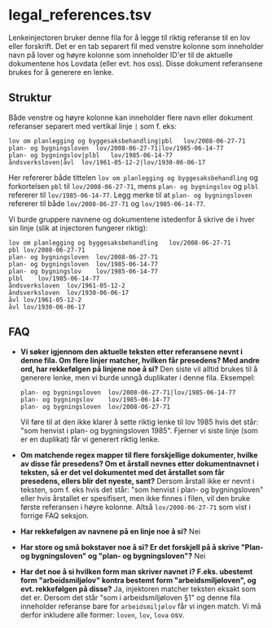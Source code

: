 # legal_references.tsv
Lenkeinjectoren bruker denne fila for å legge til riktig referanse til en lov eller forskrift. Det er en tab separert fil med venstre kolonne som inneholder navn på lover og høyre kolonne som inneholder ID'er til de aktuelle dokumentene hos Lovdata (eller evt. hos oss). Disse dokument referansene brukes for å generere en lenke. 

## Struktur
Både venstre og høyre kolonne kan inneholder flere navn eller dokument referanser separert med vertikal linje `|` som f. eks:

```
lov om planlegging og byggesaksbehandling|pbl	lov/2008-06-27-71
plan- og bygningsloven	lov/2008-06-27-71|lov/1985-06-14-77
plan- og bygningslov|plbl	lov/1985-06-14-77
åndsverksloven|åvl	lov/1961-05-12-2|lov/1930-06-06-17
```

Her refererer både tittelen `lov om planlegging og byggesaksbehandling` og forkortelsen `pbl` til `lov/2008-06-27-71`, mens `plan- og bygningslov` og `plbl` refererer til `lov/1985-06-14-77`. Legg merke til at `plan- og bygningsloven`  refererer til både `lov/2008-06-27-71` og `lov/1985-06-14-77`.  

Vi burde gruppere navnene og dokumentene istedenfor å skrive de i hver sin linje (slik at injectoren fungerer riktig):

```
lov om planlegging og byggesaksbehandling	lov/2008-06-27-71
pbl	lov/2008-06-27-71
plan- og bygningsloven	lov/2008-06-27-71
plan- og bygningsloven	lov/1985-06-14-77
plan- og bygningslov	lov/1985-06-14-77
plbl	lov/1985-06-14-77
åndsverksloven	lov/1961-05-12-2
åndsverksloven	lov/1930-06-06-17
åvl	lov/1961-05-12-2
åvl	lov/1930-06-06-17
``` 

## FAQ	
- **Vi søker igjennom den aktuelle teksten etter referansene nevnt i denne fila. Om flere linjer matcher, hvilken får presedens? Med andre ord, har rekkefølgen på linjene noe å si?**
	Den siste vil alltid brukes til å generere lenke, men vi burde unngå duplikater i denne fila. Eksempel:

	```
	plan- og bygningsloven	lov/2008-06-27-71|lov/1985-06-14-77
	plan- og bygningslov	lov/1985-06-14-77
	plan- og bygningsloven	lov/2008-06-27-71
	```

	Vil føre til at den ikke klarer å sette riktig lenke til lov 1985 hvis det står: "som henvist i plan- og bygningsloven 1985". Fjerner vi siste linje (som er en duplikat) får vi generert riktig lenke.  

- **Om matchende regex mapper til flere forskjellige dokumenter, hvilke av disse får presedens? Om et årstall nevnes etter dokumentnavnet i teksten, så er det vel dokumentet med det årstallet som får presedens, ellers blir det nyeste, sant?**
Dersom årstall ikke er nevnt i teksten, som f. eks hvis det står: "som henvist i plan- og bygningsloven" eller hvis årstallet er spesifisert, men ikke finnes i filen, vil den bruke første referansen i høyre kolonne.  Altså `lov/2008-06-27-71` som vist i forrige FAQ seksjon.

- **Har rekkefølgen av navnene på en linje noe å si?**
	Nei
- **Har store og små bokstaver noe å si? Er det forskjell på å skrive "Plan- og bygningsloven" og "plan- og bygningsloven"?**
	Nei 

- **Har det noe å si hvilken form man skriver navnet i? F.eks. ubestemt form "arbeidsmiljølov" kontra bestemt form "arbeidsmiljøloven", og evt. rekkefølgen på disse?**
Ja, injektoren matcher teksten eksakt som det er. Dersom det står "som i arbeidsmiljøloven §1" og denne fila inneholder referanse bare for `arbeidsmiljølov` får vi ingen match. Vi må derfor inkludere alle former: `loven`, `lov`, `lova` osv.

